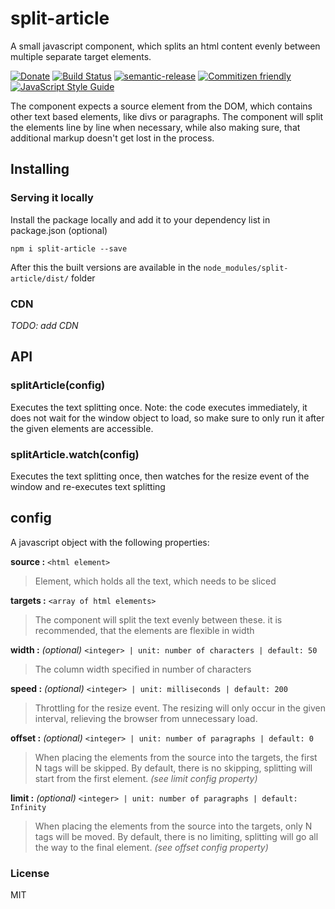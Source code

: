 # split-article

A small javascript component, which splits an html content evenly between multiple separate target elements.

[![Donate](https://img.shields.io/badge/Donate-PayPal-green.svg)](https://www.paypal.com/cgi-bin/webscr?cmd=_s-xclick&hosted_button_id=SKU7YGXTAS7NN)
[![Build Status](https://travis-ci.org/meszaros-lajos-gyorgy/split-article.svg?branch=master)](https://travis-ci.org/meszaros-lajos-gyorgy/split-article)
[![semantic-release](https://img.shields.io/badge/%20%20%F0%9F%93%A6%F0%9F%9A%80-semantic--release-e10079.svg)](https://github.com/semantic-release/semantic-release)
[![Commitizen friendly](https://img.shields.io/badge/commitizen-friendly-brightgreen.svg)](http://commitizen.github.io/cz-cli/)
[![JavaScript Style Guide](https://img.shields.io/badge/code_style-standard-brightgreen.svg)](https://standardjs.com)

The component expects a source element from the DOM, which contains other text
based elements, like divs or paragraphs. The component will split the elements
line by line when necessary, while also making sure, that additional markup
doesn't get lost in the process.

## Installing

### Serving it locally

Install the package locally and add it to your dependency list in package.json (optional)

```npm i split-article --save```

After this the built versions are available in the `node_modules/split-article/dist/` folder

### CDN

*TODO: add CDN*

## API

### splitArticle(config)

Executes the text splitting once. Note: the code executes immediately,
it does not wait for the window object to load, so make sure to only run it
after the given elements are accessible.

### splitArticle.watch(config)

Executes the text splitting once, then watches for the resize event of the window
and re-executes text splitting

## config

A javascript object with the following properties:

**source :** `<html element>`

> Element, which holds all the text, which needs to be sliced

**targets :** `<array of html elements>`

> The component will split the text evenly
between these. it is recommended, that the elements are flexible in width

**width :** *(optional)* `<integer> | unit: number of characters | default: 50`

> The column width specified in number of characters

**speed :** *(optional)* `<integer> | unit: milliseconds | default: 200`

> Throttling for the resize event. The resizing will only occur in the given
interval, relieving the browser from unnecessary load.

**offset :** *(optional)* `<integer> | unit: number of paragraphs | default: 0`

> When placing the elements from the source into the targets, the first N tags
will be skipped. By default, there is no skipping, splitting will start from the
first element. *(see limit config property)*

**limit :** *(optional)* `<integer> | unit: number of paragraphs | default: Infinity`

> When placing the elements from the source into the targets, only N tags will
be moved. By default, there is no limiting, splitting will go all the way to the
final element. *(see offset config property)*

### License

MIT

